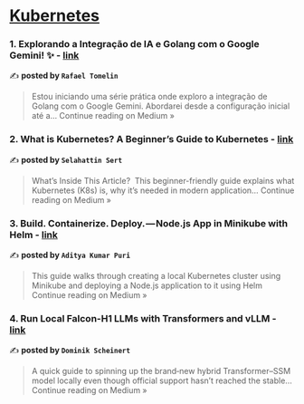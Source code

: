 
<h1><a href=https://medium.com/tag/kubernetes/recommended target="_blank" rel="noopener noreferrer">Kubernetes</a></h1>
<h3>1. Explorando a Integração de IA e Golang com o Google Gemini! ✨ - <a href="https://tomelin.medium.com/explorando-a-integra%C3%A7%C3%A3o-de-ia-e-golang-com-o-google-gemini-527d5dd7661b?source=rss------kubernetes-5" target="_blank" rel="noopener noreferrer">link</a></h3>

✍️ **posted by `Rafael Tomelin`**

<blockquote>Estou iniciando uma série prática onde exploro a integração de Golang com o Google Gemini. Abordarei desde a configuração inicial até a…
Continue reading on Medium »</blockquote>

<h3>2. What is Kubernetes? A Beginner’s Guide to Kubernetes - <a href="https://medium.com/@selahattinsert25/what-is-kubernetes-a-beginners-guide-to-kubernetes-3c5fbba97606?source=rss------kubernetes-5" target="_blank" rel="noopener noreferrer">link</a></h3>

✍️ **posted by `Selahattin Sert`**

<blockquote>What’s Inside This Article?
 This beginner-friendly guide explains what Kubernetes (K8s) is, why it’s needed in modern application…
Continue reading on Medium »</blockquote>

<h3>3. Build. Containerize. Deploy. — Node.js App in Minikube with Helm - <a href="https://adityawaslost.medium.com/build-containerize-deploy-node-js-app-in-minikube-with-helm-13ea02d3cf29?source=rss------kubernetes-5" target="_blank" rel="noopener noreferrer">link</a></h3>

✍️ **posted by `Aditya Kumar Puri`**

<blockquote>This guide walks through creating a local Kubernetes cluster using Minikube and deploying a Node.js application to it using Helm
Continue reading on Medium »</blockquote>

<h3>4. Run Local Falcon-H1 LLMs with Transformers and vLLM - <a href="https://medium.com/@dominik.scheinert/run-local-falcon-h1-llms-with-transformers-and-vllm-e4b049160525?source=rss------kubernetes-5" target="_blank" rel="noopener noreferrer">link</a></h3>

✍️ **posted by `Dominik Scheinert`**

<blockquote>A quick guide to spinning up the brand‑new hybrid Transformer–SSM model locally even though official support hasn’t reached the stable…
Continue reading on Medium »</blockquote>

